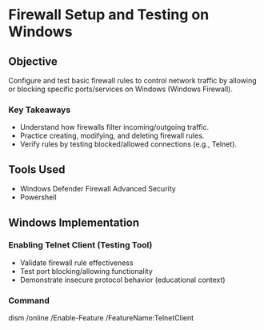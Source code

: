 # Firewall Setup and Testing on Windows

## Objective
Configure and test basic firewall rules to control network traffic by allowing or blocking specific ports/services on Windows (Windows Firewall).

### Key Takeaways
-  Understand how firewalls filter incoming/outgoing traffic.
-  Practice creating, modifying, and deleting firewall rules.
-  Verify rules by testing blocked/allowed connections (e.g., Telnet).

## Tools Used
-  Windows Defender Firewall Advanced Security
-  Powershell

## Windows Implementation
### Enabling Telnet Client (Testing Tool)
-  Validate firewall rule effectiveness
-  Test port blocking/allowing functionality
-  Demonstrate insecure protocol behavior (educational context)

### Command
dism /online /Enable-Feature /FeatureName:TelnetClient
